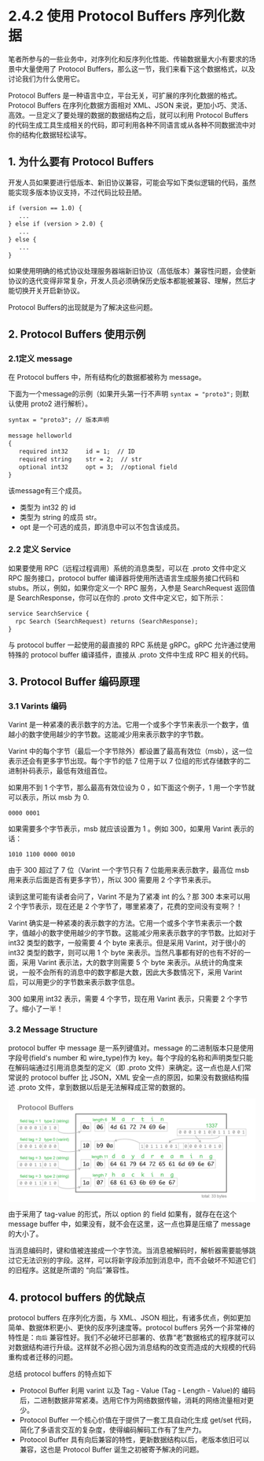 # 2.4.2 使用 Protocol Buffers 序列化数据

笔者所参与的一些业务中，对序列化和反序列化性能、传输数据量大小有要求的场景中大量使用了 Protocol Buffers，那么这一节，我们来看下这个数据格式，以及讨论我们为什么使用它。

Protocol Buffers 是一种语言中立，平台无关，可扩展的序列化数据的格式。Protocol Buffers 在序列化数据方面相对 XML、JSON 来说，更加小巧、灵活、高效。一旦定义了要处理的数据的数据结构之后，就可以利用 Protocol Buffers 的代码生成工具生成相关的代码，即可利用各种不同语言或从各种不同数据流中对你的结构化数据轻松读写。


## 1. 为什么要有 Protocol Buffers

开发人员如果要进行低版本、新旧协议兼容，可能会写如下类似逻辑的代码，虽然能实现多版本协议支持，不过代码比较丑陋。

```
if (version == 1.0) {
   ...
} else if (version > 2.0) {
   ...
} else {
   ...
}
```

如果使用明确的格式协议处理服务器端新旧协议（高低版本）兼容性问题，会使新协议的迭代变得非常复杂，开发人员必须确保历史版本都能被兼容、理解，然后才能切换开关开启新协议。

Protocol Buffers的出现就是为了解决这些问题。

## 2. Protocol Buffers 使用示例 

### 2.1定义 message

在 Protocol buffers 中，所有结构化的数据都被称为 message。

下面为一个message的示例（如果开头第一行不声明 `syntax = "proto3";` 则默认使用 proto2 进行解析）。

```
syntax = "proto3"; // 版本声明

message helloworld
{ 
   required int32     id = 1;  // ID 
   required string    str = 2;  // str 
   optional int32     opt = 3;  //optional field 
}
```

该message有三个成员。

 - 类型为 int32 的 id
 - 类型为 string 的成员 str。
 - opt 是一个可选的成员，即消息中可以不包含该成员。


### 2.2 定义 Service

如果要使用 RPC（远程过程调用）系统的消息类型，可以在 .proto 文件中定义 RPC 服务接口，protocol buffer 编译器将使用所选语言生成服务接口代码和 stubs。所以，例如，如果你定义一个 RPC 服务，入参是 SearchRequest 返回值是 SearchResponse，你可以在你的 .proto 文件中定义它，如下所示：

```
service SearchService {
  rpc Search (SearchRequest) returns (SearchResponse);
}
```
与 protocol buffer 一起使用的最直接的 RPC 系统是 gRPC。gRPC 允许通过使用特殊的 protocol buffer 编译插件，直接从 .proto 文件中生成 RPC 相关的代码。


## 3. Protocol Buffer 编码原理

### 3.1 Varints 编码

Varint 是一种紧凑的表示数字的方法。它用一个或多个字节来表示一个数字，值越小的数字使用越少的字节数。这能减少用来表示数字的字节数。

Varint 中的每个字节（最后一个字节除外）都设置了最高有效位（msb），这一位表示还会有更多字节出现。每个字节的低 7 位用于以 7 位组的形式存储数字的二进制补码表示，最低有效组首位。

如果用不到 1 个字节，那么最高有效位设为 0 ，如下面这个例子，1 用一个字节就可以表示，所以 msb 为 0.

```
0000 0001
```
如果需要多个字节表示，msb 就应该设置为 1 。例如 300，如果用 Varint 表示的话：
```
1010 1100 0000 0010
```
由于 300 超过了 7 位（Varint 一个字节只有 7 位能用来表示数字，最高位 msb 用来表示后面是否有更多字节），所以 300 需要用 2 个字节来表示。


读到这里可能有读者会问了，Varint 不是为了紧凑 int 的么？那 300 本来可以用 2 个字节表示，现在还是 2 个字节了，哪里紧凑了，花费的空间没有变啊？！

Varint 确实是一种紧凑的表示数字的方法。它用一个或多个字节来表示一个数字，值越小的数字使用越少的字节数。这能减少用来表示数字的字节数。比如对于 int32 类型的数字，一般需要 4 个 byte 来表示。但是采用 Varint，对于很小的 int32 类型的数字，则可以用 1 个 byte 来表示。当然凡事都有好的也有不好的一面，采用 Varint 表示法，大的数字则需要 5 个 byte 来表示。从统计的角度来说，一般不会所有的消息中的数字都是大数，因此大多数情况下，采用 Varint 后，可以用更少的字节数来表示数字信息。

300 如果用 int32 表示，需要 4 个字节，现在用 Varint 表示，只需要 2 个字节了。缩小了一半！

### 3.2 Message Structure

protocol buffer 中 message 是一系列键值对。message 的二进制版本只是使用字段号(field's number 和 wire_type)作为 key。每个字段的名称和声明类型只能在解码端通过引用消息类型的定义（即 .proto 文件）来确定。这一点也是人们常常说的 protocol buffer 比 JSON，XML 安全一点的原因，如果没有数据结构描述 .proto 文件，拿到数据以后是无法解释成正常的数据的。

<div  align="center">
	<img src="../assets/protobuf_example.png" width = "650"  align=center />
</div> 

由于采用了 tag-value 的形式，所以 option 的 field 如果有，就存在在这个 message buffer 中，如果没有，就不会在这里，这一点也算是压缩了 message 的大小了。

当消息编码时，键和值被连接成一个字节流。当消息被解码时，解析器需要能够跳过它无法识别的字段。这样，可以将新字段添加到消息中，而不会破坏不知道它们的旧程序。这就是所谓的 “向后”兼容性。

## 4. protocol buffers 的优缺点

protocol buffers 在序列化方面，与 XML、JSON 相比，有诸多优点，例如更加简单、数据体积更小、更快的反序列速度等。protocol buffers 另外一个非常棒的特性是：`向后` 兼容性好。我们不必破坏已部署的、依靠“老”数据格式的程序就可以对数据结构进行升级。这样就不必担心因为消息结构的改变而造成的大规模的代码重构或者迁移的问题。

总结 protocol buffers 的特点如下

- Protocol Buffer 利用 varint 以及 Tag - Value (Tag - Length - Value)的 编码后，二进制数据非常紧凑。选用它作为网络数据传输，消耗的网络流量相对更少。
- Protocol Buffer 一个核心价值在于提供了一套工具自动化生成 get/set 代码，简化了多语言交互的复杂度，使得编码解码工作有了生产力。
- Protocol Buffer 具有向后兼容的特性，更新数据结构以后，老版本依旧可以兼容，这也是 Protocol Buffer 诞生之初被寄予解决的问题。